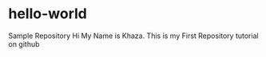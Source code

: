 # hello-world
Sample Repository
Hi My Name is Khaza. This is my First Repository tutorial on github
